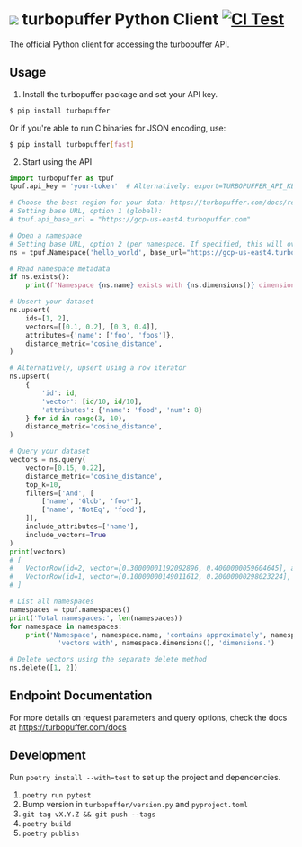 ![](https://github.com/turbopuffer/turbopuffer-python/assets/1594638/0482aa50-4665-4998-afd3-78afe56b52f3) turbopuffer Python Client [![CI Test](https://github.com/turbopuffer/turbopuffer-python/actions/workflows/ci_test.yml/badge.svg)](https://github.com/turbopuffer/turbopuffer-python/actions/workflows/ci_test.yml)
=========================

The official Python client for accessing the turbopuffer API.

Usage
-----

1. Install the turbopuffer package and set your API key.
```sh
$ pip install turbopuffer
```
Or if you're able to run C binaries for JSON encoding, use:
```sh
$ pip install turbopuffer[fast]
```

2. Start using the API
```py
import turbopuffer as tpuf
tpuf.api_key = 'your-token'  # Alternatively: export=TURBOPUFFER_API_KEY=your-token

# Choose the best region for your data: https://turbopuffer.com/docs/regions
# Setting base URL, option 1 (global):
# tpuf.api_base_url = "https://gcp-us-east4.turbopuffer.com"

# Open a namespace
# Setting base URL, option 2 (per namespace. If specified, this will override the global api_base_url):
ns = tpuf.Namespace('hello_world', base_url="https://gcp-us-east4.turbopuffer.com")

# Read namespace metadata
if ns.exists():
    print(f'Namespace {ns.name} exists with {ns.dimensions()} dimensions and approximately {ns.approx_count()} vectors.')

# Upsert your dataset
ns.upsert(
    ids=[1, 2],
    vectors=[[0.1, 0.2], [0.3, 0.4]],
    attributes={'name': ['foo', 'foos']},
    distance_metric='cosine_distance',
)

# Alternatively, upsert using a row iterator
ns.upsert(
    {
        'id': id,
        'vector': [id/10, id/10],
        'attributes': {'name': 'food', 'num': 8}
    } for id in range(3, 10),
    distance_metric='cosine_distance',
)

# Query your dataset
vectors = ns.query(
    vector=[0.15, 0.22],
    distance_metric='cosine_distance',
    top_k=10,
    filters=['And', [
        ['name', 'Glob', 'foo*'],
        ['name', 'NotEq', 'food'],
    ]],
    include_attributes=['name'],
    include_vectors=True
)
print(vectors)
# [
#   VectorRow(id=2, vector=[0.30000001192092896, 0.4000000059604645], attributes={'name': 'foos'}, dist=0.001016080379486084),
#   VectorRow(id=1, vector=[0.10000000149011612, 0.20000000298023224], attributes={'name': 'foo'}, dist=0.009067952632904053)
# ]

# List all namespaces
namespaces = tpuf.namespaces()
print('Total namespaces:', len(namespaces))
for namespace in namespaces:
    print('Namespace', namespace.name, 'contains approximately', namespace.approx_count(),
            'vectors with', namespace.dimensions(), 'dimensions.')

# Delete vectors using the separate delete method
ns.delete([1, 2])
```

Endpoint Documentation
----------------------

For more details on request parameters and query options, check the docs at https://turbopuffer.com/docs

## Development

Run `poetry install --with=test` to set up the project and dependencies.

1. `poetry run pytest`
2.  Bump version in `turbopuffer/version.py` and `pyproject.toml`
3. `git tag vX.Y.Z && git push --tags`
3. `poetry build`
4. `poetry publish`
